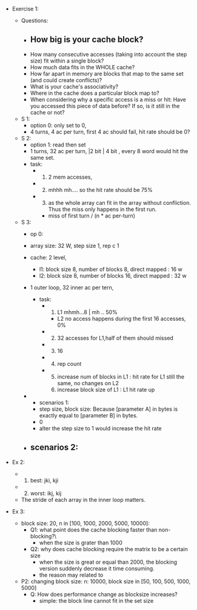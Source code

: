 - Exercise 1:
    - Questions:
        *   How big is your cache block?
            - 
        *   How many consecutive accesses (taking into account the step size) fit within a single block?
        *   How much data fits in the WHOLE cache?
        *   How far apart in memory are blocks that map to the same set (and could create conflicts)?
        *   What is your cache's associativity?
        *   Where in the cache does a particular block map to?
        *   When considering why a specific access is a miss or hit: Have you accessed this piece of data before? If so, is it still in the cache or not?
    - S 1:  
        - option 0: only set to 0,  
        - 4 turns, 4 ac per turn, first 4 ac should fail, hit rate should be 0?  
    - S 2:  
        - option 1: read then set  
        - 1 turns, 32 ac per turn, |2 bit | 4 bit , every 8 word would hit the same set.  
        - task:  
            - 1. 2 mem accesses,  
            - 2. mhhh mh.... so the hit rate should be 75%  
            - 3. as the whole array can fit in the array without confliction. Thus the miss only happens in the first run.  
                - miss of first turn / (n * ac per-turn)  
    - S 3:  
        - op 0:  
        - array size: 32 W, step size 1, rep c 1  
        - cache: 2 level,  
            - l1: block size 8, number of blocks 8, direct mapped : 16 w  
            - l2: block size 8, number of blocks 16, direct mapped : 32 w  
        - 1 outer loop, 32 inner ac per tern,  
            - task:  
                - 1. L1 mhmh...8 | mh .. 50%  
                    - L2 no access happens during the first 16 accesses, 0%  
                - 2. 32 accesses for L1,half of them should missed  
                - 3.  16  
                - 4. rep count  
                - 5. increase num of blocks in L1 : hit rate for L1 still the same, no changes on L2  
                    6. increase block size of L1 : L1 hit rate up

        -  - scenarios 1:
            - step size, block size: Because [parameter A] in bytes is exactly equal to [parameter B] in bytes.
            - 0
            - alter the step size to 1 would increase the hit rate
        - scenarios 2:
            - 

- Ex 2:
    - 1. best: jki, kji
    - 2. worst: ikj, kij
    - The stride of each array in the inner loop matters.

- Ex 3:
    - block size: 20, n in [100, 1000, 2000, 5000, 10000]:
        - Q1: what point does the cache blocking faster than non-blocking?\
            - when the size is grater than 1000
        - Q2: why does cache blocking require the matrix to be a certain size
            - when the size is great or equal than 2000, the blocking version suddenly decrease it time consuming.
            - the reason may related to 
    - P2: changing block size: n: 10000, block size in [50, 100, 500, 1000, 5000]
        - Q: How does performance change as blocksize increases?
            - simple: the block line cannot fit in the set size
